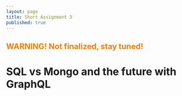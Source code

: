 ```yaml
---
layout: page
title: Short Assignment 3
published: true
---
```


## <span style="color: #F27D00">WARNING! Not finalized, stay tuned!</span> ##


# SQL vs Mongo and the future with GraphQL
